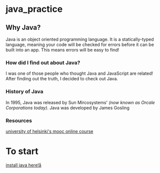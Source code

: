 # java_practice

## Why Java?

Java is an object oriented programming language.
It is a statically-typed language, meaning your code will be checked for errors before it can be built into an app. This means errors will be easy to find!

### How did I find out about Java?

I was one of those people who thought Java and JavaScript are related! After finding out the truth, I decided to check out Java.

### History of Java

In 1995, Java was released by Sun Mircosystems' _(now known as Orcale Corporations today)_. Java was developed by James Gosling

### Resources

[university of helsinki's mooc online course](https://materiaalit.github.io/2013-oo-programming/part1/week-1/)

# To start

[install java here!å](https://www.java.com/en/download/help/download_options.xml)
